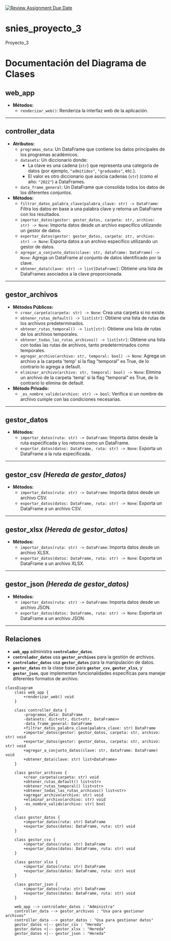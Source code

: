 [![Review Assignment Due Date](https://classroom.github.com/assets/deadline-readme-button-22041afd0340ce965d47ae6ef1cefeee28c7c493a6346c4f15d667ab976d596c.svg)](https://classroom.github.com/a/9bKkctvo)
# snies_proyecto_3
Proyecto_3

# Documentación del Diagrama de Clases

## **web_app**
- **Métodos:**
  - `renderizar_web()`: Renderiza la interfaz web de la aplicación.

---

## **controller_data**
- **Atributos:**
  - `programas_data`: Un DataFrame que contiene los datos principales de los programas académicos.
  - `datasets`: Un diccionario donde:
    - La clave es una cadena (`str`) que representa una categoría de datos (por ejemplo, `"admitidos"`, `"graduados"`, etc.).
    - El valor es otro diccionario que asocia cadenas (`str`) (como el año: `"2022"`) a DataFrames.
  - `data_frame_general`: Un DataFrame que consolida todos los datos de los diferentes conjuntos.
- **Métodos:**
  - `filtrar_datos_palabra_clave(palabra_clave: str) -> DataFrame`: Filtra los datos en base a una palabra clave y retorna un DataFrame con los resultados.
  - `importar_datos(gestor: gestor_datos, carpeta: str, archivo: str) -> None`: Importa datos desde un archivo específico utilizando un gestor de datos.
  - `exportar_datos(gestor: gestor_datos, carpeta: str, archivo: str) -> None`: Exporta datos a un archivo específico utilizando un gestor de datos.
  - `agregar_a_conjunto_datos(clave: str, dataframe: DataFrame) -> None`: Agrega un DataFrame al conjunto de datos identificado por la clave.
  - `obtener_data(clave: str) -> list[DataFrame]`: Obtiene una lista de DataFrames asociados a la clave proporcionada.

---

## **gestor_archivos**
- **Métodos Públicos:**
  - `crear_carpeta(carpeta: str) -> None`: Crea una carpeta si no existe.
  - `obtener_rutas_default() -> list[str]`: Obtiene una lista de rutas de los archivos predeterminados.
  - `obtener_rutas_temporal() -> list[str]`: Obtiene una lista de rutas de los archivos temporales.
  - `obtener_todas_las_rutas_archivos() -> list[str]`: Obtiene una lista con todas las rutas de archivos, tanto predeterminados como temporales.
  - `agregar_archivo(archivo: str, temporal: bool) -> None`: Agrega un archivo a la carpeta 'temp' si la flag "temporal" es True, de lo contrario lo agrega a default.
  - `eliminar_archivo(archivo: str, temporal: bool) -> None`: Elimina un archivo de la carpeta 'temp' si la flag "temporal" es True, de lo contrario lo elimina de default.
- **Método Privado:**
  - `_es_nombre_valido(archivo: str) -> bool`: Verifica si un nombre de archivo cumple con las condiciones necesarias.

---

## **gestor_datos**
- **Métodos:**
  - `importar_datos(ruta: str) -> DataFrame`: Importa datos desde la ruta especificada y los retorna como un DataFrame.
  - `exportar_datos(datos: DataFrame, ruta: str) -> None`: Exporta un DataFrame a la ruta especificada.

---

## **gestor_csv** *(Hereda de gestor_datos)*
- **Métodos:**
  - `importar_datos(ruta: str) -> DataFrame`: Importa datos desde un archivo CSV.
  - `exportar_datos(datos: DataFrame, ruta: str) -> None`: Exporta un DataFrame a un archivo CSV.

---

## **gestor_xlsx** *(Hereda de gestor_datos)*
- **Métodos:**
  - `importar_datos(ruta: str) -> DataFrame`: Importa datos desde un archivo XLSX.
  - `exportar_datos(datos: DataFrame, ruta: str) -> None`: Exporta un DataFrame a un archivo XLSX.

---

## **gestor_json** *(Hereda de gestor_datos)*
- **Métodos:**
  - `importar_datos(ruta: str) -> DataFrame`: Importa datos desde un archivo JSON.
  - `exportar_datos(datos: DataFrame, ruta: str) -> None`: Exporta un DataFrame a un archivo JSON.

---

## **Relaciones**
- **`web_app`** administra **`controlador_datos`**.
- **`controlador_datos`** usa **`gestor_archivos`** para la gestión de archivos.
- **`controlador_datos`** usa **`gestor_datos`** para la manipulación de datos.
- **`gestor_datos`** es la clase base para **`gestor_csv`**, **`gestor_xlsx`**, y **`gestor_json`**, que implementan funcionalidades específicas para manejar diferentes formatos de archivo.


```mermaid
classDiagram
    class web_app {
        +renderizar_web() void
    }
    
    class controller_data {
        -programas_data: DataFrame
        -datasets: dict<str, dict<str, DataFrame>>  
        -data_frame_general: DataFrame 
        +filtrar_datos_palabra_clave(palabra_clave: str) DataFrame  
        +importar_datos(gestor: gestor_datos, carpeta: str, archivo: str) void
        +exportar_datos(gestor: gestor_datos, carpeta: str, archivo: str) void
        +agregar_a_conjunto_datos(clave: str, dataframe: DataFrame) void
        +obtener_data(clave: str) list<DataFrame>
    }
    
    class gestor_archivos {
        +crear_carpeta(carpeta: str) void
        +obtener_rutas_default() list<str>
        +obtener_rutas_temporal() list<str>
        +obtener_todas_las_rutas_archivos() list<str>
        +agregar_archivo(archivo: str) void
        +eliminar_archivo(archivo: str) void
        -es_nombre_valido(archivo: str) bool
    }
    
    class gestor_datos {
        +importar_datos(ruta: str) DataFrame
        +exportar_datos(datos: DataFrame, ruta: str) void
    }
    
    class gestor_csv {
        +importar_datos(ruta: str) DataFrame
        +exportar_datos(datos: DataFrame, ruta: str) void
    }
    
    class gestor_xlsx {
        +importar_datos(ruta: str) DataFrame
        +exportar_datos(datos: DataFrame, ruta: str) void
    }
    
    class gestor_json {
        +importar_datos(ruta: str) DataFrame
        +exportar_datos(datos: DataFrame, ruta: str) void
    }
    
    web_app --> controlador_datos : "Administra"
    controller_data --> gestor_archivos : "Usa para gestionar archivos"
    controller_data --> gestor_datos : "Usa para gestionar datos"
    gestor_datos <|-- gestor_csv : "Hereda"
    gestor_datos <|-- gestor_xlsx : "Hereda"
    gestor_datos <|-- gestor_json : "Hereda"


